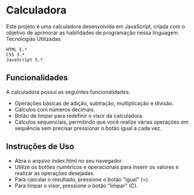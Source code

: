 # Calculadora

Este projeto é uma calculadora desenvolvida em JavaScript, criada com o objetivo de aprimorar as habilidades de programação nessa linguagem.
Tecnologias Utilizadas

    HTML 5.*
    CSS 3.*
    JavaScript 5.*

## Funcionalidades

A calculadora possui as seguintes funcionalidades:

- Operações básicas de adição, subtração, multiplicação e divisão.
- Cálculos com números decimais.
- Botão de limpar para redefinir o visor da calculadora.
- Cálculos sequenciais, permitindo que você realize várias operações em sequência sem precisar pressionar o botão igual a cada vez.

## Instruções de Uso

- Abra o arquivo index.html no seu navegador.
- Utilize os botões numéricos e operacionais para inserir os valores e realizar as operações desejadas.
- Para calcular o resultado, pressione o botão "igual" (=).
- Para limpar o visor, pressione o botão "limpar" (C).
